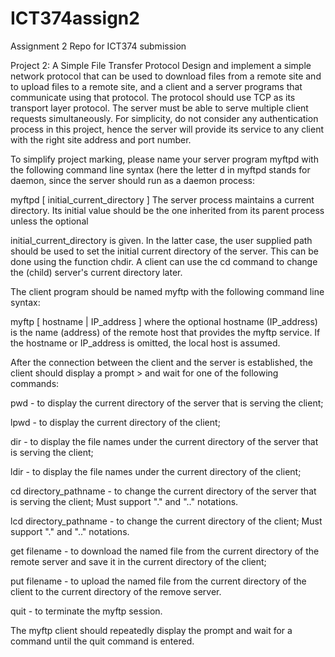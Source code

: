 # ICT374assign2
Assignment 2 Repo for ICT374 submission

Project 2: A Simple File Transfer Protocol
Design and implement a simple network protocol that can be used to download files from a remote site and to upload files to a remote site, and a client and a server programs that communicate using that protocol. The protocol should use TCP as its transport layer protocol. The server must be able to serve multiple client requests simultaneously. For simplicity, do not consider any authentication process in this project, hence the server will provide its service to any client with the right site address and port number.

To simplify project marking, please name your server program myftpd with the following command line syntax (here the letter d in myftpd stands for daemon, since the server should run as a daemon process:

myftpd [ initial_current_directory ]
The server process maintains a current directory. Its initial value should be the one inherited from its parent process unless the optional

initial_current_directory
is given. In the latter case, the user supplied path should be used to set the initial current directory of the server. This can be done using the function chdir. A client can use the cd command to change the (child) server's current directory later.

The client program should be named myftp with the following command line syntax:

myftp [ hostname | IP_address ]
where the optional hostname (IP_address) is the name (address) of the remote host that provides the myftp service. If the hostname or IP_address is omitted, the local host is assumed.

After the connection between the client and the server is established, the client should display a prompt > and wait for one of the following commands:

pwd - to display the current directory of the server that is serving the client;

lpwd - to display the current directory of the client;

dir - to display the file names under the current directory of the server that is serving the client;

ldir - to display the file names under the current directory of the client;

cd directory_pathname - to change the current directory of the server that is serving the client; Must support "." and ".." notations.

lcd directory_pathname - to change the current directory of the client; Must support "." and ".." notations.

get filename - to download the named file from the current directory of the remote server and save it in the current directory of the client;

put filename - to upload the named file from the current directory of the client to the current directory of the remove server.

quit - to terminate the myftp session.

The myftp client should repeatedly display the prompt and wait for a command until the quit command is entered.